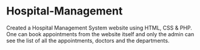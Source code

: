 # Hospital-Management
Created a Hospital Management System website using HTML, CSS &amp; PHP. One can book appointments from the website itself and only the admin can see the list of all the appointments, doctors and the departments.
